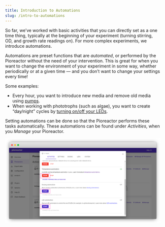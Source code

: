 ```yaml
---
title: Introduction to Automations
slug: /intro-to-automations
---
```


So far, we’ve worked with basic activities that you can directly set as a one time thing, typically at the beginning of your experiment (turning stirring, OD, and growth rate readings on). For more complex experiments, we introduce automations. 

Automations are preset functions that are _automated_, or performed by the Pioreactor without the need of your intervention. This is great for when you want to change the environment of your experiment in some way, whether periodically or at a given time  — and you don’t want to change your settings every time! 

Some examples:  
*	Every hour, you want to introduce new media and remove old media using [pumps](/user-guide/dosing-automations#chemostat). 
*	When working with phototrophs (such as algae), you want to create “day/night” cycles by [turning on/off your LEDs](/user-guide/led-automations). 

Setting automations can be done so that the Pioreactor performs these tasks automatically. These automations can be found under _Activities_, when you _Manage_ your Pioreactor. 

![](/img/user-guide/automations.png)
